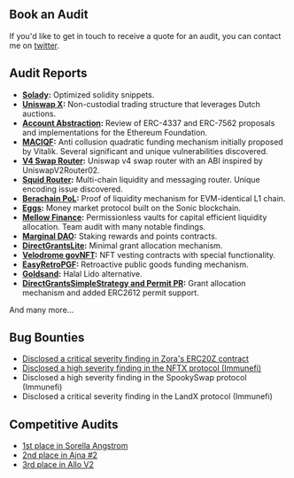 ## Book an Audit

If you'd like to get in touch to receive a quote for an audit, you can contact me on [twitter](https://twitter.com/0xKaden).

## Audit Reports

- **[Solady](https://github.com/spearbit/portfolio/blob/master/pdfs/Solady-Coinbase-Spearbit-Security-Review-December-2024.pdf):** Optimized solidity snippets.
- **[Uniswap X](https://github.com/spearbit/portfolio/blob/master/pdfs/Uniswapx-Spearbit-Security-Review-July-2024.pdf):** Non-custodial trading structure that leverages Dutch auctions.
- **[Account Abstraction](https://github.com/eth-infinitism/account-abstraction/blob/develop/audits/SpearBit%20Account%20Abstraction%20Security%20Review%20-%20Mar%202024.pdf):** Review of ERC-4337 and ERC-7562 proposals and implementations for the Ethereum Foundation.
- **[MACIQF]( https://github.com/kadenzipfel/audit-portfolio/blob/main/reports/maciqf-audit-report-final.pdf ):** Anti collusion quadratic funding mechanism initially proposed by Vitalik. Several significant and unique vulnerabilities discovered.
- **[V4 Swap Router](https://github.com/kadenzipfel/audit-portfolio/blob/main/reports/v4-router-audit-final.pdf):** Uniswap v4 swap router with an ABI inspired by UniswapV2Router02.
- **[Squid Router]( https://github.com/kadenzipfel/audit-portfolio/blob/main/reports/squid-router-audit-report-final.pdf ):** Multi-chain liquidity and messaging router. Unique encoding issue discovered.
- **[Berachain PoL](https://github.com/spearbit/portfolio/blob/master/pdfs/Berachain-Pol-Spearbit-Security-Review-October-2024.pdf):** Proof of liquidity mechanism for EVM-identical  L1 chain.
- **[Eggs](https://cantina.xyz/portfolio/eeda9a4d-2065-4ea6-a3f1-b22e36beef3c):** Money market protocol built on the Sonic blockchain.
- **[Mellow Finance]( https://cdn.cantina.xyz/reports/cantina_mellow_apr2024.pdf ):** Permissionless vaults for capital efficient liquidity allocation. Team audit with many notable findings.
- **[Marginal DAO]( https://cdn.cantina.xyz/reports/cantina_solo_marginal_dao_apr2024.pdf ):** Staking rewards and points contracts.
- **[DirectGrantsLite]( https://github.com/kadenzipfel/audit-portfolio/blob/main/reports/direct-grants-lite-audit-report-final.pdf ):** Minimal grant allocation mechanism.
- **[Velodrome govNFT]( https://cdn.cantina.xyz/reports/cantina_velodrome_apr2024.pdf ):** NFT vesting contracts with special functionality.
- **[EasyRetroPGF]( https://github.com/kadenzipfel/audit-portfolio/blob/main/reports/easy-rpgf-audit-report-final.pdf ):** Retroactive public goods funding mechanism.
- **[Goldsand](https://cantina.xyz/portfolio/15341393-eb38-49b1-acb1-ed2cbec6f73e):** Halal Lido alternative.
- **[DirectGrantsSimpleStrategy and Permit PR]( https://github.com/kadenzipfel/audit-portfolio/blob/main/reports/direct-grants-simple-audit-report-final.pdf ):** Grant allocation mechanism and added ERC2612 permit support.

And many more...

## Bug Bounties

- [Disclosed a critical severity finding in Zora's ERC20Z contract](https://x.com/0xKaden/status/1856784539978444827)
- [Disclosed a high severity finding in the NFTX protocol (Immunefi)](https://x.com/0xKaden/status/1795834126584688747)
- Disclosed a high severity finding in the SpookySwap protocol (Immunefi)
- Disclosed a critical severity finding in the LandX protocol (Immunefi)

## Competitive Audits

- [1st place in Sorella Angstrom](https://cantina.xyz/competitions/84df57a3-0526-49b8-a7c5-334888f43940/leaderboard)
- [2nd place in Ajna #2](https://audits.sherlock.xyz/contests/114/leaderboard)
- [3rd place in Allo V2](https://audits.sherlock.xyz/contests/109/leaderboard)
